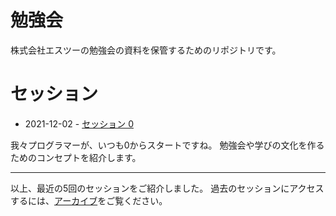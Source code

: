 # 勉強会
株式会社エスツーの勉強会の資料を保管するためのリポジトリです。

# セッション

* 2021-12-02 - [セッション 0](./sessions/2021-12-02.md)

我々プログラマーが、いつも0からスタートですね。
勉強会や学びの文化を作るためのコンセプトを紹介します。

------

以上、最近の5回のセッションをご紹介しました。
過去のセッションにアクセスするには、[アーカイブ](./archive.md)をご覧ください。
